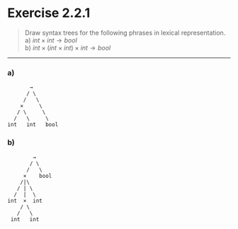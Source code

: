 # Exercise 2.2.1

> Draw syntax trees for the following phrases in lexical representation.  
> a) $\mathit{int} \times \mathit{int} \to \mathit{bool}$  
> b) $\mathit{int} \times (\mathit{int} \times \mathit{int}) \times \mathit{int} \to \mathit{bool}$

---

### a)

```text
       →
      / \
     /   \
    ×     \
   / \     \
  /   \     \
int   int   bool
```

### b)

```text
        →
       / \
      /   \
     ×    bool
    /|\
   / | \
  /  |  \
int  ×  int
    / \
   /   \
 int   int
